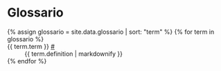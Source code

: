 ---
---
# Glossario

<dl>
{% assign glossario = site.data.glossario | sort: "term" %}
{% for term in glossario %}
<dt id="{{ term.term }}">{{ term.term }} <a href="#{{ term.term | slugify }}">#</a></dt>
<dd>{{ term.definition | markdownify }}</dd>
{% endfor %}
</dl>
